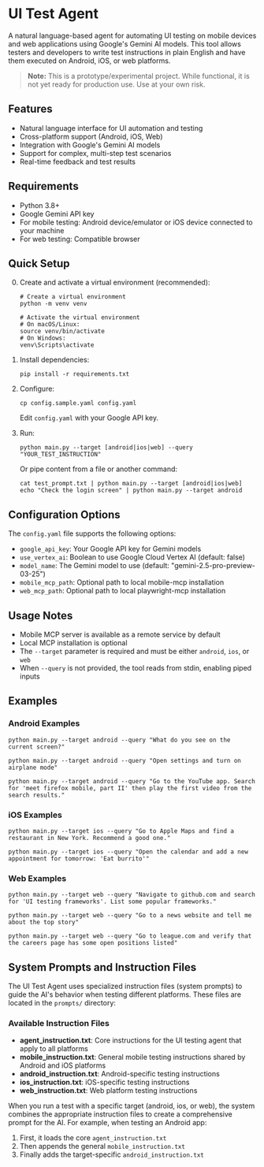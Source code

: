 # UI Test Agent

A natural language-based agent for automating UI testing on mobile devices and web applications using Google's Gemini AI models. This tool allows testers and developers to write test instructions in plain English and have them executed on Android, iOS, or web platforms.

> **Note:** This is a prototype/experimental project. While functional, it is not yet ready for production use. Use at your own risk.

## Features

- Natural language interface for UI automation and testing
- Cross-platform support (Android, iOS, Web)
- Integration with Google's Gemini AI models
- Support for complex, multi-step test scenarios
- Real-time feedback and test results

## Requirements

- Python 3.8+
- Google Gemini API key 
- For mobile testing: Android device/emulator or iOS device connected to your machine
- For web testing: Compatible browser

## Quick Setup

0. Create and activate a virtual environment (recommended):
   ```
   # Create a virtual environment
   python -m venv venv
   
   # Activate the virtual environment
   # On macOS/Linux:
   source venv/bin/activate
   # On Windows:
   venv\Scripts\activate
   ```

1. Install dependencies:
   ```
   pip install -r requirements.txt
   ```

2. Configure:
   ```
   cp config.sample.yaml config.yaml
   ```
   Edit `config.yaml` with your Google API key.

3. Run:
   ```
   python main.py --target [android|ios|web] --query "YOUR_TEST_INSTRUCTION"
   ```
   
   Or pipe content from a file or another command:
   ```
   cat test_prompt.txt | python main.py --target [android|ios|web]
   echo "Check the login screen" | python main.py --target android
   ```

## Configuration Options

The `config.yaml` file supports the following options:

- `google_api_key`: Your Google API key for Gemini models
- `use_vertex_ai`: Boolean to use Google Cloud Vertex AI (default: false)
- `model_name`: The Gemini model to use (default: "gemini-2.5-pro-preview-03-25")
- `mobile_mcp_path`: Optional path to local mobile-mcp installation
- `web_mcp_path`: Optional path to local playwright-mcp installation

## Usage Notes

- Mobile MCP server is available as a remote service by default
- Local MCP installation is optional
- The `--target` parameter is required and must be either `android`, `ios`, or `web`
- When `--query` is not provided, the tool reads from stdin, enabling piped inputs

## Examples

### Android Examples
```
python main.py --target android --query "What do you see on the current screen?"

python main.py --target android --query "Open settings and turn on airplane mode"

python main.py --target android --query "Go to the YouTube app. Search for 'meet firefox mobile, part II' then play the first video from the search results."
```

### iOS Examples
```
python main.py --target ios --query "Go to Apple Maps and find a restaurant in New York. Recommend a good one."

python main.py --target ios --query "Open the calendar and add a new appointment for tomorrow: 'Eat burrito'"
```

### Web Examples
```
python main.py --target web --query "Navigate to github.com and search for 'UI testing frameworks'. List some popular frameworks."

python main.py --target web --query "Go to a news website and tell me about the top story"

python main.py --target web --query "Go to league.com and verify that the careers page has some open positions listed"
```

## System Prompts and Instruction Files

The UI Test Agent uses specialized instruction files (system prompts) to guide the AI's behavior when testing different platforms. These files are located in the `prompts/` directory:

### Available Instruction Files

- **agent_instruction.txt**: Core instructions for the UI testing agent that apply to all platforms
- **mobile_instruction.txt**: General mobile testing instructions shared by Android and iOS platforms
- **android_instruction.txt**: Android-specific testing instructions
- **ios_instruction.txt**: iOS-specific testing instructions
- **web_instruction.txt**: Web platform testing instructions

When you run a test with a specific target (android, ios, or web), the system combines the appropriate instruction files to create a comprehensive prompt for the AI. For example, when testing an Android app:

1. First, it loads the core `agent_instruction.txt`
2. Then appends the general `mobile_instruction.txt`
3. Finally adds the target-specific `android_instruction.txt`
